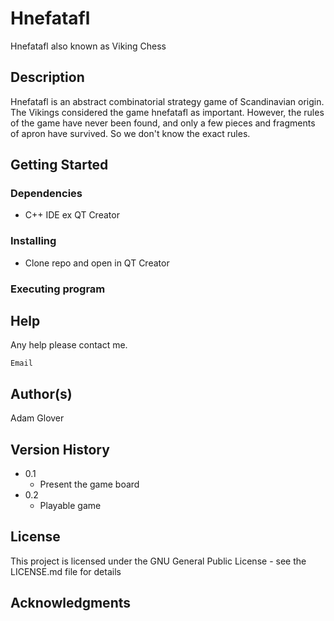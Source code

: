 # Hnefatafl

Hnefatafl also known as Viking Chess

## Description

Hnefatafl is an abstract combinatorial strategy game of Scandinavian origin.
The Vikings considered the game hnefatafl as important.
However, the rules of the game have never been found, and only a few pieces and fragments of apron have survived.
So we don't know the exact rules.

## Getting Started

### Dependencies

* C++ IDE ex QT Creator

### Installing

* Clone repo and open in QT Creator

### Executing program



## Help

Any help please contact me.
```
Email
```

## Author(s)

Adam Glover

## Version History

* 0.1
    * Present the game board
* 0.2
    * Playable game

## License

This project is licensed under the GNU General Public License - see the LICENSE.md file for details

## Acknowledgments

